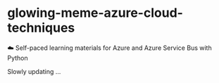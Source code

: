 # glowing-meme-azure-cloud-techniques
☁️ Self-paced learning materials for Azure and Azure Service Bus with Python 

Slowly updating ...
